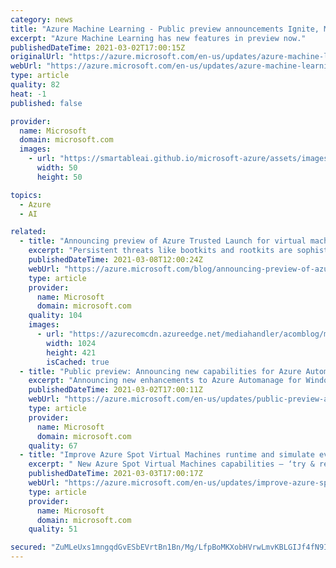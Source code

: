 ```yaml
---
category: news
title: "Azure Machine Learning - Public preview announcements Ignite, March 2021. "
excerpt: "Azure Machine Learning has new features in preview now."
publishedDateTime: 2021-03-02T17:00:15Z
originalUrl: "https://azure.microsoft.com/en-us/updates/azure-machine-learning-preview-announcements-ignite-march-2021/"
webUrl: "https://azure.microsoft.com/en-us/updates/azure-machine-learning-preview-announcements-ignite-march-2021/"
type: article
quality: 82
heat: -1
published: false

provider:
  name: Microsoft
  domain: microsoft.com
  images:
    - url: "https://smartableai.github.io/microsoft-azure/assets/images/organizations/microsoft.com-50x50.jpg"
      width: 50
      height: 50

topics:
  - Azure
  - AI

related:
  - title: "Announcing preview of Azure Trusted Launch for virtual machines"
    excerpt: "Persistent threats like bootkits and rootkits are sophisticated malware types that run with the same kernel-mode privileges as the operating system they infect. "
    publishedDateTime: 2021-03-08T12:00:24Z
    webUrl: "https://azure.microsoft.com/blog/announcing-preview-of-azure-trusted-launch-for-virtual-machines/"
    type: article
    provider:
      name: Microsoft
      domain: microsoft.com
    quality: 104
    images:
      - url: "https://azurecomcdn.azureedge.net/mediahandler/acomblog/media/Default/blog/c28bd9a5-c6eb-4c8c-9537-066e8c75916c.png"
        width: 1024
        height: 421
        isCached: true
  - title: "Public preview: Announcing new capabilities for Azure Automanage"
    excerpt: "Announcing new enhancements to Azure Automanage for Windows Server and the expansion of Azure Automanage to Linux. "
    publishedDateTime: 2021-03-02T17:00:11Z
    webUrl: "https://azure.microsoft.com/en-us/updates/public-preview-announcing-new-capabilities-for-azure-automanage/"
    type: article
    provider:
      name: Microsoft
      domain: microsoft.com
    quality: 67
  - title: "Improve Azure Spot Virtual Machines runtime and simulate evictions with new features in public preview"
    excerpt: " New Azure Spot Virtual Machines capabilities – ‘try & restore’ and REST APIs to simulate VM evictions - are now in public preview. "
    publishedDateTime: 2021-03-03T17:00:17Z
    webUrl: "https://azure.microsoft.com/en-us/updates/improve-azure-spot-virtual-machines-runtime-and-simulate-evictions-with-new-features-in-public-preview/"
    type: article
    provider:
      name: Microsoft
      domain: microsoft.com
    quality: 51

secured: "ZuMLeUxs1mngqdGvESbEVrtBn1Bn/Mg/LfpBoMKXobHVrwLmvKBLGIJf4fN9IqVhLbfO37fN03CMAbMklCDdXd/NIW7ObI+yCBNEdTy9/0Rd8PUXlwq2JfLvTNWMDHOwmflzV5/WggdbuaL/fk4LAicPdZbJiztLusTjfahgUhk3SGz3+rPRYYLvfU+kfWyF19tVQ2vtgUDvv57zsikBDHFd1Nc9lsLBdizudgPO6zUeh8yFH1FiUgITGcaLO8WklXME2Lzy+51MGVU8Y1iPDPa7SvtNyu6hbJUm335P73SGciOobK/93Lyk8TenccTJ4Jy7PLR1qzwC5AAAJiRmgN2rj0QXywvHovAL6Tb6Oro=;3Uk9nFRePtNsnVHMqiI1oA=="
---
```


